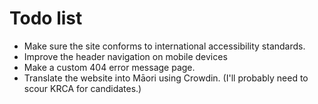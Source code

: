 <h1>Todo list</h1>

- Make sure the site conforms to international accessibility standards.
- Improve the header navigation on mobile devices 
- Make a custom 404 error message page.
- Translate the website into Māori using Crowdin. (I'll probably need to scour KRCA for candidates.)

